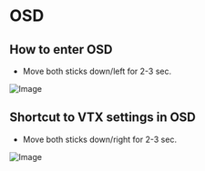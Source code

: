 # OSD

## How to enter OSD
 - Move both sticks down/left for 2-3 sec.

![Image](https://github.com/fl1wiki-mrteel/FlightOneWiki/blob/main/IMG/OSD_enter.JPG)


## Shortcut to VTX settings in OSD
 - Move both sticks down/right for 2-3 sec.

 ![Image](https://github.com/fl1wiki-mrteel/FlightOneWiki/blob/main/IMG/OSD_VTX_enter.JPG)
